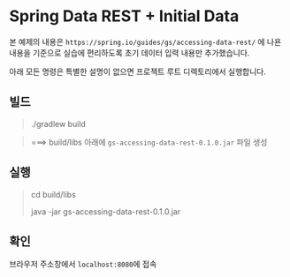# Spring Data REST + Initial Data

본 예제의 내용은 `https://spring.io/guides/gs/accessing-data-rest/` 에 나욘 내용을 기준으로 실습에 편리하도록 초기 데이터 입력 내용만 추가했습니다.

아래 모든 명령은 특별한 설명이 없으면 프로젝트 루트 디렉토리에서 실행합니다.

## 빌드

>./gradlew build

>===> build/libs 아래에 `gs-accessing-data-rest-0.1.0.jar` 파일 생성

## 실행

>cd build/libs
>
>java -jar gs-accessing-data-rest-0.1.0.jar

## 확인

브라우저 주소창에서 `localhost:8080`에 접속

